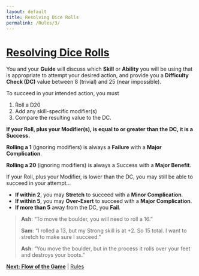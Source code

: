 ```yaml
---
layout: default
title: Resolving Dice Rolls
permalink: /Rules/3/
---
```

# [Resolving Dice Rolls](#resolving-dice-rolls)
You and your **Guide** will discuss which **Skill** or **Ability** you will be using that is appropriate to attempt your desired action, and provide you a **Difficulty Check (DC)** value between 8 (trivial) and 25 (near impossible).

To succeed in your intended action, you must
1. Roll a D20
2. Add any skill-specific modifier(s)
3. Compare the resulting value to the DC.

  **If your Roll, plus your Modifier(s), is equal to or greater**
  **than the DC, it is a Success.**

**Rolling a 1** (ignoring modifiers) is always a **Failure** with a **Major Complication**.

**Rolling a 20** (ignoring modifiers) is always a Success with a **Major Benefit**.

If your Roll, plus your Modifier, is lower than the DC,
you may still be able to succeed in your attempt…
- **If within 2**, you may **Stretch** to succeed with a **Minor Complication**. 
- **If within 5**, you may **Over-Exert** to succeed with a  **Major Complication**. 
- **If more than 5** away from the DC, you **Fail**.

>**Ash**: “To move the boulder, you will need to roll a 16.” 
>
>**Sam**: “I rolled a 13, but my Strong skill is at +2. So 15 	total. I want to stretch to make sure I succeed.”
>
>**Ash**: “You move the boulder, but in the process it rolls over your feet and destroys your boots.”

**[Next: Flow of the Game]({{site.baseurl}}/Rules/4/)** | [Rules]({{site.baseurl}}/Rules/Index/)
